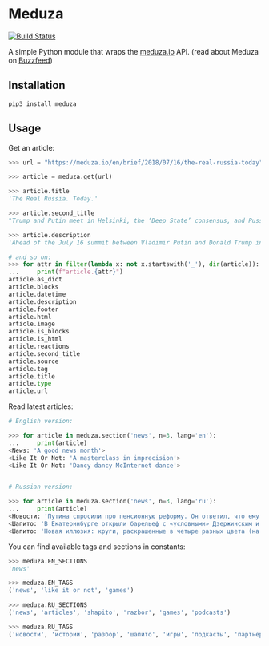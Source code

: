 # Meduza

[![Build Status](https://travis-ci.org/dmkskn/meduza.svg?branch=master)](https://travis-ci.org/dmkskn/meduza)

A simple Python module that wraps the [meduza.io](https://meduza.io) API. (read about Meduza on [Buzzfeed](https://www.buzzfeed.com/bensmith/russians-try-to-build-a-normal-media-startup-across-the-bord))

## Installation

```
pip3 install meduza
```

## Usage

Get an article:

```python
>>> url = "https://meduza.io/en/brief/2018/07/16/the-real-russia-today"

>>> article = meduza.get(url)

>>> article.title
'The Real Russia. Today.'

>>> article.second_title
"Trump and Putin meet in Helsinki, the ‘Deep State’ consensus, and Pussy Riot's heart-to-heart with the police"

>>> article.description
'Ahead of the July 16 summit between Vladimir Putin and Donald Trump in Helsinki...'

# and so on:
>>> for attr in filter(lambda x: not x.startswith('_'), dir(article)):
...     print(f"article.{attr}")
article.as_dict
article.blocks
article.datetime
article.description
article.footer
article.html
article.image
article.is_blocks
article.is_html
article.reactions
article.second_title
article.source
article.tag
article.title
article.type
article.url
```

Read latest articles:

```python
# English version:

>>> for article in meduza.section('news', n=3, lang='en'):
...     print(article)
<News: 'A good news month'>
<Like It Or Not: 'A masterclass in imprecision'>
<Like It Or Not: 'Dancy dancy McInternet dance'>


# Russian version:

>>> for article in meduza.section('news', n=3, lang='ru'):
...     print(article)
<Новости: 'Путина спросили про пенсионную реформу. Он ответил, что ему все не нравится'>
<Шапито: 'В Екатеринбурге открыли барельеф с «условными» Дзержинским и Сталиным (или Кагановичем)'>
<Шапито: 'Новая иллюзия: круги, раскрашенные в четыре разных цвета (на самом деле нет)'>

```

You can find available tags and sections in constants:

```python
>>> meduza.EN_SECTIONS
'news'

>>> meduza.EN_TAGS
('news', 'like it or not', 'games')

>>> meduza.RU_SECTIONS
('news', 'articles', 'shapito', 'razbor', 'games', 'podcasts')

>>> meduza.RU_TAGS
('новости', 'истории', 'разбор', 'шапито', 'игры', 'подкасты', 'партнерский материал')

```